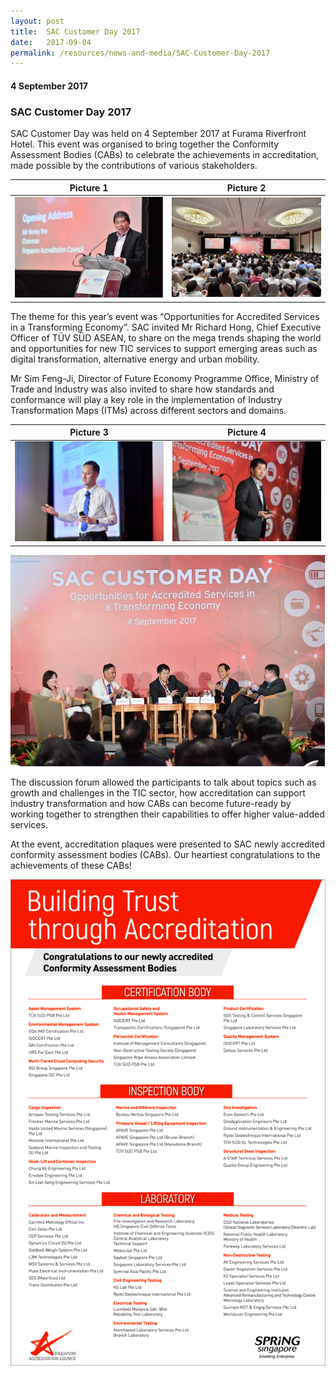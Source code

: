 ```yaml
---
layout: post
title:  SAC Customer Day 2017
date:   2017-09-04
permalink: /resources/news-and-media/SAC-Customer-Day-2017
---
```

#### 4 September 2017
### **SAC Customer Day 2017**

SAC Customer Day was held on 4 September 2017 at Furama Riverfront Hotel. This event was organised to bring together the Conformity Assessment Bodies (CABs) to celebrate the achievements in accreditation, made possible by the contributions of various stakeholders.

 
Picture 1             |  Picture 2
:-------------------------:|:-------------------------:
![customerday2017_1](/images/customerday2017_1.png)  |  ![customerday2017_2](/images/customerday2017_2.png)

The theme for this year’s event was “Opportunities for Accredited Services in a Transforming Economy”. SAC invited Mr Richard Hong, Chief Executive Officer of TÜV SÜD ASEAN, to share on the mega trends shaping the world and opportunities for new TIC services to support emerging areas such as digital transformation, alternative energy and urban mobility.

Mr Sim Feng-Ji, Director of Future Economy Programme Office, Ministry of Trade and Industry was also invited to share how standards and conformance will play a key role in the implementation of Industry Transformation Maps (ITMs) across different sectors and domains.

Picture 3             |  Picture 4
:-------------------------:|:-------------------------:
![customerday2017_3](/images/customerday2017_3.png)  |  ![customerday2017_4](/images/customerday2017_4.png)
![customerday2017_5](/images/customerday2017_5.png)

The discussion forum allowed the participants to talk about topics such as growth and challenges in the TIC sector, how accreditation can support industry transformation and how CABs can become future-ready by working together to strengthen their capabilities to offer higher value-added services.

At the event, accreditation plaques were presented to SAC newly accredited conformity assessment bodies (CABs). Our heartiest congratulations to the achievements of these CABs!

![customerday2017_6](/images/customerday2017_6.png)
